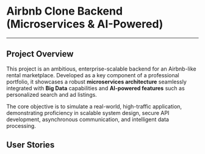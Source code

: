 
# Airbnb Clone Backend (Microservices & AI-Powered)

-----

##  Project Overview

This project is an ambitious, enterprise-scalable backend for an Airbnb-like rental marketplace. Developed as a key component of a professional portfolio, it showcases a robust **microservices architecture** seamlessly integrated with **Big Data** capabilities and **AI-powered features** such as personalized search and ad listings.

The core objective is to simulate a real-world, high-traffic application, demonstrating proficiency in scalable system design, secure API development, asynchronous communication, and intelligent data processing.


## User Stories

